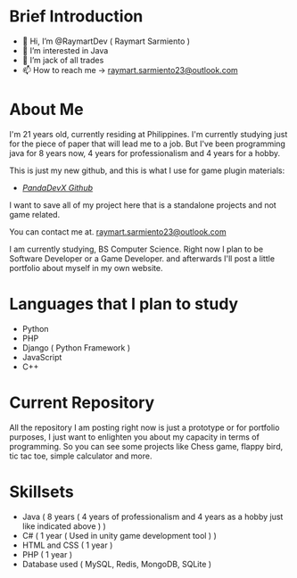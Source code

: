 # **Brief Introduction**

- 👋 Hi, I’m @RaymartDev ( Raymart Sarmiento )
- 👀 I’m interested in Java
- 🌱 I’m jack of all trades
- 📫 How to reach me -> raymart.sarmiento23@outlook.com


# **About Me**

I'm 21 years old, currently residing at Philippines. I'm currently studying just for the piece of paper that will lead me to a job. But I've been programming java for 8 years now, 4 years for professionalism and 4 years for a hobby.

This is just my new github, and this is what I use for game plugin materials:
* [_PandaDevX Github_](https://github.com/PandaDevX)

I want to save all of my project here that is a standalone projects and not game related.

You can contact me at. raymart.sarmiento23@outlook.com

I am currently studying, BS Computer Science.
Right now I plan to be Software Developer or a Game Developer. and afterwards I'll post a little portfolio about myself in my own website.

# Languages that I plan to study

* Python
* PHP
* Django ( Python Framework )
* JavaScript
* C++

# Current Repository

All the repository I am posting right now is just a prototype or for portfolio purposes, I just want to enlighten you about my capacity in terms of programming.
So you can see some projects like Chess game, flappy bird, tic tac toe, simple calculator and more.

# Skillsets

* Java ( 8 years ( 4 years of professionalism and 4 years as a hobby just like indicated above ) )
* C# ( 1 year  ( Used in unity game development tool ) )
* HTML and CSS ( 1 year )
* PHP ( 1 year )
* Database used ( MySQL, Redis, MongoDB, SQLite )

